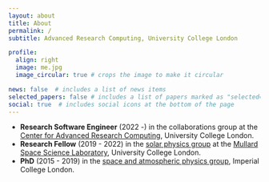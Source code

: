 ```yaml
---
layout: about
title: About
permalink: /
subtitle: Advanced Research Computing, University College London

profile:
  align: right
  image: me.jpg
  image_circular: true # crops the image to make it circular

news: false  # includes a list of news items
selected_papers: false # includes a list of papers marked as "selected={true}"
social: true  # includes social icons at the bottom of the page
---
```


- **Research Software Engineer** (2022 -) in the collaborations group at the [Center for Advanced Research Computing](https://www.ucl.ac.uk/advanced-research-computing/), University College London.
- **Research Fellow** (2019 - 2022) in the
[solar physics group](https://www.ucl.ac.uk/mssl/research/solar-system/solar-physics)
at the [Mullard Space Science Laboratory](https://www.ucl.ac.uk/mssl/), University College London.
- **PhD** (2015 - 2019) in the [space and atmospheric physics group](https://www.imperial.ac.uk/space-and-atmospheric-physics), Imperial College London.
